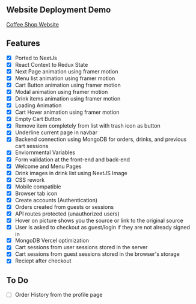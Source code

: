 ## Website Deployment Demo

[Coffee Shop Website](https://react-coffee-shop.vercel.app)

## Features

- [x] Ported to NextJs
- [x] React Context to Redux State
- [x] Next Page animation using framer motion
- [x] Menu list animation using framer motion
- [x] Cart Button animation using framer motion
- [x] Modal animation using framer motion
- [x] Drink items animation using framer motion
- [x] Loading Animation
- [x] Cart Hover animation using framer motion
- [x] Empty Cart Button
- [x] Remove item completely from list with trash icon as button
- [x] Underline current page in navbar
- [x] Backend connection using MongoDB for orders, drinks, and previous cart sessions
- [x] Enviornmental Variables
- [x] Form validation at the front-end and back-end
- [x] Welcome and Menu Pages
- [x] Drink images in drink list using NextJS Image
- [x] CSS rework
- [x] Mobile compatible
- [x] Browser tab icon
- [x] Create accounts (Authentication)
- [x] Orders created from guests or sessions
- [x] API routes protected (unauthorized users)
- [x] Hover on picture shows you the source or link to the original source
- [x] User is asked to checkout as guest/login if they are not already signed in
- [x] MongoDB Vercel optimization
- [x] Cart sessions from user sessions stored in the server
- [x] Cart sessions from guest sessions stored in the browser's storage
- [x] Reciept after checkout

## To Do

- [ ] Order History from the profile page
